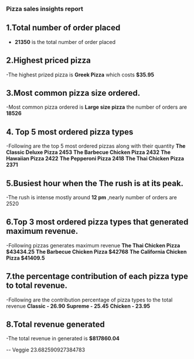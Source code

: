 ### Pizza sales insights report
## 1.Total number of order placed 
   - **21350** is the total number of order placed
## 2.Highest priced pizza 
   -The highest prized pizza is **Greek Pizza** which costs **$35.95**
## 3.Most common pizza size ordered.
   -Most common pizza ordered is **Large size pizza** the number of orders are **18526**
## 4. Top 5 most ordered pizza types
-Following are the top 5 most ordered pizzas along with their quantity
   **The Classic Deluxe Pizza	    2453**
   **The Barbecue Chicken Pizza	  2432**
   **The Hawaiian Pizza	          2422**
   **The Pepperoni Pizza	        2418**
   **The Thai Chicken Pizza	      2371**
## 5.Busiest hour when the The rush is at its peak.
   -The rush is intense mostly around **12 pm** ,nearly number of orders are 2520
## 6.Top 3 most ordered pizza types that generated maximum revenue.
   -Following pizzas generates maximum revenue
   **The Thai Chicken Pizza	        $43434.25**
   **The Barbecue Chicken Pizza	    $42768**
   **The California Chicken Pizza   $41409.5**
## 7.the percentage contribution of each pizza type to total revenue.
   -Following are the contribution percentage of pizza types to the total revenue
    **Classic -	26.90**
    **Supreme -	25.45**
    **Chicken -	23.95**
## 8.Total revenue generated
   -The total revenue in generated is **$817860.04**

-- Veggie	23.682590927384783
